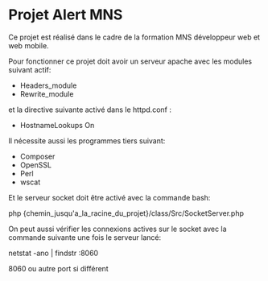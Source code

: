 # Projet Alert MNS

Ce projet est réalisé dans le cadre de la formation MNS développeur web et web mobile.

Pour fonctionner ce projet doit avoir un serveur apache avec les modules suivant actif:

- Headers_module
- Rewrite_module

et la directive suivante activé dans le httpd.conf :

- HostnameLookups On

Il nécessite aussi les programmes tiers suivant:

- Composer
- OpenSSL
- Perl
- wscat

Et le serveur socket doit être activé avec la commande bash:

php {chemin_jusqu'a_la_racine_du_projet}/class/Src/SocketServer.php

On peut aussi vérifier les connexions actives sur le socket avec la commande suivante une fois le serveur lancé:

netstat -ano | findstr :8060

8060 ou autre port si différent
